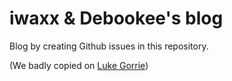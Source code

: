 # iwaxx &amp; Debookee's blog

Blog by creating Github issues in this repository.

(We badly copied on [Luke Gorrie](https://github.com/lukego/blog))

